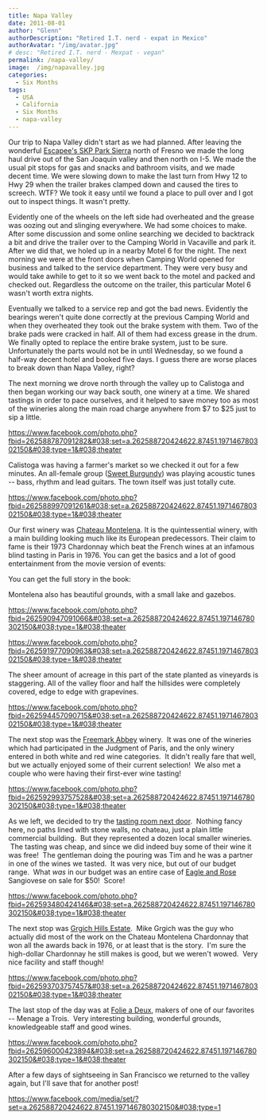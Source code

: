 ```yaml
---
title: Napa Valley
date: 2011-08-01
author: "Glenn"
authorDescription: "Retired I.T. nerd - expat in Mexico"
authorAvatar: "/img/avatar.jpg"
# desc: "Retired I.T. nerd - Mexpat - vegan"
permalink: /napa-valley/
image:  /img/napavalley.jpg
categories:
  - Six Months
tags:
  - USA
  - California
  - Six Months
  - napa-valley
---
```

Our trip to Napa Valley didn't start as we had planned. After leaving the wonderful <a title="Park Sierra" href="https://www.parksierra.net/" target="_blank">Escapee's SKP Park Sierra</a> north of Fresno we made the long haul drive out of the San Joaquin valley and then north on I-5. We made the usual pit stops for gas and snacks and bathroom visits, and we made decent time. We were slowing down to make the last turn from Hwy 12 to Hwy 29 when the trailer brakes clamped down and caused the tires to screech. WTF? We took it easy until we found a place to pull over and I got out to inspect things. It wasn't pretty.

Evidently one of the wheels on the left side had overheated and the grease was oozing out and slinging everywhere. We had some choices to make. After some discussion and some online searching we decided to backtrack a bit and drive the trailer over to the Camping World in Vacaville and park it. After we did that, we holed up in a nearby Motel 6 for the night. The next morning we were at the front doors when Camping World opened for business and talked to the service department. They were very busy and would take awhile to get to it so we went back to the motel and packed and checked out. Regardless the outcome on the trailer, this particular Motel 6 wasn't worth extra nights.

Eventually we talked to a service rep and got the bad news. Evidently the bearings weren't quite done correctly at the previous Camping World and when they overheated they took out the brake system with them. Two of the brake pads were cracked in half. All of them had excess grease in the drum. We finally opted to replace the entire brake system, just to be sure. Unfortunately the parts would not be in until Wednesday, so we found a half-way decent hotel and booked five days. I guess there are worse places to break down than Napa Valley, right?

The next morning we drove north through the valley up to Calistoga and then began working our way back south, one winery at a time. We shared tastings in order to pace ourselves, and it helped to save money too as most of the wineries along the main road charge anywhere from $7 to $25 just to sip a little.

https://www.facebook.com/photo.php?fbid=262588787091282&#038;set=a.262588720424622.87451.197146780302150&#038;type=1&#038;theater

Calistoga was having a farmer's market so we checked it out for a few minutes. An all-female group (<a title="Sweet Burgundy" href="https://www.myspace.com/sweetburgundy" target="_blank">Sweet Burgundy</a>) was playing acoustic tunes -- bass, rhythm and lead guitars. The town itself was just totally cute.

https://www.facebook.com/photo.php?fbid=262588997091261&#038;set=a.262588720424622.87451.197146780302150&#038;type=1&#038;theater

Our first winery was <a title="Chateau Montelena" href="https://montelena.com" target="_blank">Chateau Montelena</a>. It is the quintessential winery, with a main building looking much like its European predecessors. Their claim to fame is their 1973 Chardonnay which beat the French wines at an infamous blind tasting in Paris in 1976. You can get the basics and a lot of good entertainment from the movie version of events:



You can get the full story in the book:



Montelena also has beautiful grounds, with a small lake and gazebos.

https://www.facebook.com/photo.php?fbid=262590947091066&#038;set=a.262588720424622.87451.197146780302150&#038;type=1&#038;theater

https://www.facebook.com/photo.php?fbid=262591977090963&#038;set=a.262588720424622.87451.197146780302150&#038;type=1&#038;theater

The sheer amount of acreage in this part of the state planted as vineyards is staggering. All of the valley floor and half the hillsides were completely covered, edge to edge with grapevines.

https://www.facebook.com/photo.php?fbid=262594457090715&#038;set=a.262588720424622.87451.197146780302150&#038;type=1&#038;theater

The next stop was the <a href="https://www.freemarkabbey.com//index.cfm" target="_blank">Freemark Abbey</a> winery.  It was one of the wineries which had participated in the Judgment of Paris, and the only winery entered in both white and red wine categories.  It didn't really fare that well, but we actually enjoyed some of their current selection!  We also met a couple who were having their first-ever wine tasting!

https://www.facebook.com/photo.php?fbid=262592993757528&#038;set=a.262588720424622.87451.197146780302150&#038;type=1&#038;theater

As we left, we decided to try the <a href="https://www.adozenvintners.com/" target="_blank">tasting room next door</a>.  Nothing fancy here, no paths lined with stone walls, no chateau, just a plain little commercial building.  But they represented a dozen local smaller wineries.  The tasting was cheap, and since we did indeed buy some of their wine it was free!  The gentleman doing the pouring was Tim and he was a partner in one of the wines we tasted.  It was very nice, but out of our budget range.  What *was* in our budget was an entire case of <a href="https://www.eagleandrose.com/" target="_blank">Eagle and Rose</a> Sangiovese on sale for $50!  Score!

https://www.facebook.com/photo.php?fbid=262593480424146&#038;set=a.262588720424622.87451.197146780302150&#038;type=1&#038;theater

The next stop was <a href="https://www.grgich.com/" target="_blank">Grgich Hills Estate</a>.  Mike Grgich was the guy who actually did most of the work on the Chateau Montelena Chardonnay that won all the awards back in 1976, or at least that is the story.  I'm sure the high-dollar Chardonnay he still makes is good, but we weren't wowed.  Very nice facility and staff though!

https://www.facebook.com/photo.php?fbid=262593703757457&#038;set=a.262588720424622.87451.197146780302150&#038;type=1&#038;theater

The last stop of the day was at <a href="https://folieadeux.com/" target="_blank">Folie a Deux</a>, makers of one of our favorites -- Menage a Trois.  Very interesting building, wonderful grounds, knowledgeable staff and good wines.

https://www.facebook.com/photo.php?fbid=262596000423894&#038;set=a.262588720424622.87451.197146780302150&#038;type=1&#038;theater

After a few days of sightseeing in San Francisco we returned to the valley again, but I'll save that for another post!

https://www.facebook.com/media/set/?set=a.262588720424622.87451.197146780302150&#038;type=1